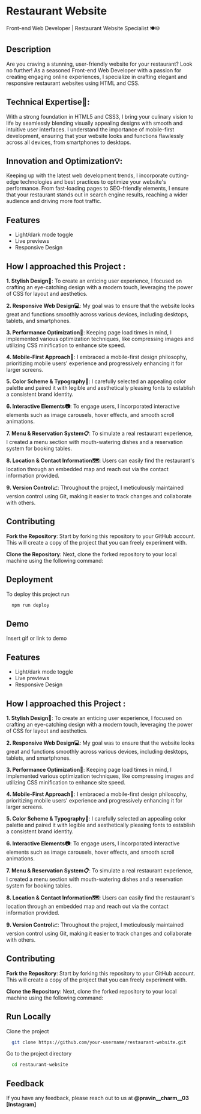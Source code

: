 
# Restaurant Website

Front-end Web Developer | Restaurant Website Specialist 🍽️🌐



## Description
Are you craving a stunning, user-friendly website for your restaurant? Look no further! As a seasoned Front-end Web Developer with a passion for creating engaging online experiences, I specialize in crafting elegant and responsive restaurant websites using HTML and CSS.

## Technical Expertise🔧:
With a strong foundation in HTML5 and CSS3, I bring your culinary vision to life by seamlessly blending visually appealing designs with smooth and intuitive user interfaces. I understand the importance of mobile-first development, ensuring that your website looks and functions flawlessly across all devices, from smartphones to desktops.

## Innovation and Optimization💡:
Keeping up with the latest web development trends, I incorporate cutting-edge technologies and best practices to optimize your website's performance. From fast-loading pages to SEO-friendly elements, I ensure that your restaurant stands out in search engine results, reaching a wider audience and driving more foot traffic.


## Features

- Light/dark mode toggle
- Live previews
- Responsive Design

## How I approached this Project :
**1. Stylish Design🎨**: To create an enticing user experience, I focused on crafting an eye-catching design with a modern touch, leveraging the power of CSS for layout and aesthetics.

**2. Responsive Web Design💻**: My goal was to ensure that the website looks great and functions smoothly across various devices, including desktops, tablets, and smartphones.

**3. Performance Optimization🚀**: Keeping page load times in mind, I implemented various optimization techniques, like compressing images and utilizing CSS minification to enhance site speed.

**4. Mobile-First Approach📱**: I embraced a mobile-first design philosophy, prioritizing mobile users' experience and progressively enhancing it for larger screens.

**5. Color Scheme & Typography🌈**: I carefully selected an appealing color palette and paired it with legible and aesthetically pleasing fonts to establish a consistent brand identity.

**6. Interactive Elements📷**: To engage users, I incorporated interactive elements such as image carousels, hover effects, and smooth scroll animations.

**7. Menu & Reservation System📋**: To simulate a real restaurant experience, I created a menu section with mouth-watering dishes and a reservation system for booking tables.

**8. Location & Contact Information🗺️**: Users can easily find the restaurant's location through an embedded map and reach out via the contact information provided.

**9. Version Control📈**: Throughout the project, I meticulously maintained version control using Git, making it easier to track changes and collaborate with others.

## Contributing
**Fork the Repository**: Start by forking this repository to your GitHub account. This will create a copy of the project that you can freely experiment with.

**Clone the Repository**: Next, clone the forked repository to your local machine using the following command:



## Deployment

To deploy this project run

```bash
  npm run deploy
```


## Demo

Insert gif or link to demo


## Features

- Light/dark mode toggle
- Live previews
- Responsive Design

## How I approached this Project :
**1. Stylish Design🎨**: To create an enticing user experience, I focused on crafting an eye-catching design with a modern touch, leveraging the power of CSS for layout and aesthetics.

**2. Responsive Web Design💻**: My goal was to ensure that the website looks great and functions smoothly across various devices, including desktops, tablets, and smartphones.

**3. Performance Optimization🚀**: Keeping page load times in mind, I implemented various optimization techniques, like compressing images and utilizing CSS minification to enhance site speed.

**4. Mobile-First Approach📱**: I embraced a mobile-first design philosophy, prioritizing mobile users' experience and progressively enhancing it for larger screens.

**5. Color Scheme & Typography🌈**: I carefully selected an appealing color palette and paired it with legible and aesthetically pleasing fonts to establish a consistent brand identity.

**6. Interactive Elements📷**: To engage users, I incorporated interactive elements such as image carousels, hover effects, and smooth scroll animations.

**7. Menu & Reservation System📋**: To simulate a real restaurant experience, I created a menu section with mouth-watering dishes and a reservation system for booking tables.

**8. Location & Contact Information🗺️**: Users can easily find the restaurant's location through an embedded map and reach out via the contact information provided.

**9. Version Control📈**: Throughout the project, I meticulously maintained version control using Git, making it easier to track changes and collaborate with others.

## Contributing
**Fork the Repository**: Start by forking this repository to your GitHub account. This will create a copy of the project that you can freely experiment with.

**Clone the Repository**: Next, clone the forked repository to your local machine using the following command:





## Run Locally

Clone the project

```bash
  git clone https://github.com/your-username/restaurant-website.git

```

Go to the project directory

```bash
  cd restaurant-website
```





## Feedback

If you have any feedback, please reach out to us at **@pravin__charm__03** **[Instagram]**

